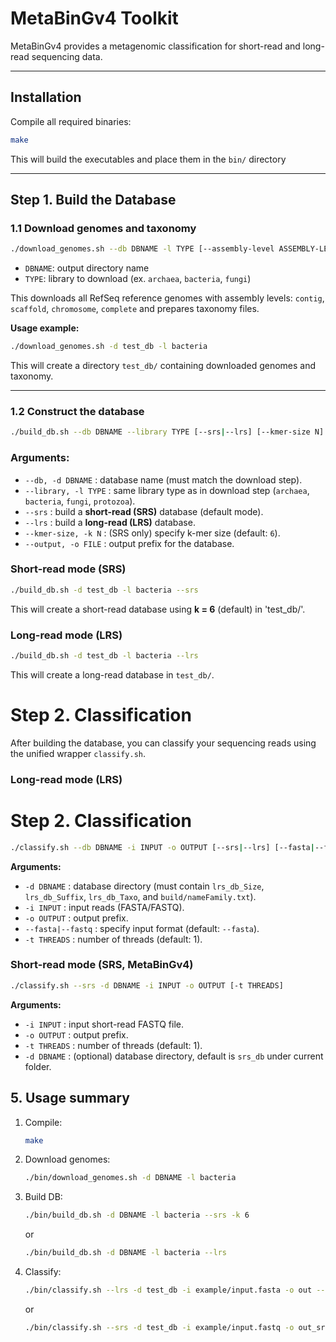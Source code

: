 # MetaBinGv4 Toolkit

MetaBinGv4 provides a metagenomic classification for short-read and long-read sequencing data.  

---


## Installation

Compile all required binaries:

```bash
make
```
This will build the executables and place them in the `bin/` directory

---

## Step 1. Build the Database
### 1.1 Download genomes and taxonomy

```bash
./download_genomes.sh --db DBNAME -l TYPE [--assembly-level ASSEMBLY-LEVEL]
```

* `DBNAME`: output directory name
* `TYPE`: library to download (ex. `archaea`, `bacteria`, `fungi`)

This downloads all RefSeq reference genomes with assembly levels:
`contig`, `scaffold`, `chromosome`, `complete`
and prepares taxonomy files.

**Usage example:**

```bash
./download_genomes.sh -d test_db -l bacteria 
```

This will create a directory `test_db/` containing downloaded genomes and taxonomy.

---

### 1.2 Construct the database

```bash
./build_db.sh --db DBNAME --library TYPE [--srs|--lrs] [--kmer-size N] [--output FILE]
```

### Arguments:

* `--db, -d DBNAME` : database name (must match the download step).
* `--library, -l TYPE` : same library type as in download step (`archaea`, `bacteria`, `fungi`, `protozoa`).
* `--srs` : build a **short-read (SRS)** database (default mode).
* `--lrs` : build a **long-read (LRS)** database.
* `--kmer-size, -k N` : (SRS only) specify k-mer size (default: `6`).
* `--output, -o FILE` : output prefix for the database.

### Short-read mode (SRS)

```bash
./build_db.sh -d test_db -l bacteria --srs
```

This will create a short-read database using **k = 6** (default) in 'test_db/'.

### Long-read mode (LRS)

```bash
./build_db.sh -d test_db -l bacteria --lrs
```

This will create a long-read database in `test_db/`.

# Step 2. Classification

After building the database, you can classify your sequencing reads using the unified wrapper `classify.sh`.

### Long-read mode (LRS)

# Step 2. Classification
```bash
./classify.sh --db DBNAME -i INPUT -o OUTPUT [--srs|--lrs] [--fasta|--fastq] [-t THREADS]
````

**Arguments:**

* `-d DBNAME` : database directory (must contain `lrs_db_Size`, `lrs_db_Suffix`, `lrs_db_Taxo`, and `build/nameFamily.txt`).
* `-i INPUT`  : input reads (FASTA/FASTQ).
* `-o OUTPUT` : output prefix.
* `--fasta|--fastq` : specify input format (default: `--fasta`).
* `-t THREADS` : number of threads (default: 1).


### Short-read mode (SRS, MetaBinGv4)

```bash
./classify.sh --srs -d DBNAME -i INPUT -o OUTPUT [-t THREADS]
```

**Arguments:**

* `-i INPUT`  : input short-read FASTQ file.
* `-o OUTPUT` : output prefix.
* `-t THREADS` : number of threads (default: 1).
* `-d DBNAME` : (optional) database directory, default is `srs_db` under current folder.




## 5. Usage summary

1. Compile:

   ```bash
   make
   ```
2. Download genomes:

   ```bash
   ./bin/download_genomes.sh -d DBNAME -l bacteria
   ```
3. Build DB:

   ```bash
   ./bin/build_db.sh -d DBNAME -l bacteria --srs -k 6
   ```

   or

   ```bash
   ./bin/build_db.sh -d DBNAME -l bacteria --lrs
   ```
4. Classify:

    ```bash
    ./bin/classify.sh --lrs -d test_db -i example/input.fasta -o out --fasta -t 8
    ```
    
    or
    
    ```bash
    ./bin/classify.sh --srs -d test_db -i example/input.fastq -o out_srs -t 16
    ```


